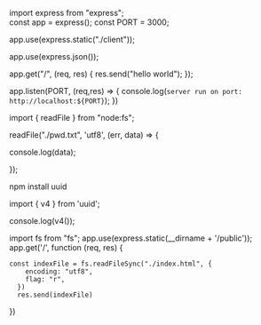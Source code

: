 <!-- סיכום החומר -->

<!-- תחילת עבודה ויצירת קובץ השרת server.ts -->

import express from "express";  
const app = express();
const PORT = 3000;

<!-- static file -->
app.use(express.static("./client"));
<!-- בעזרתו נוכל לקבל את כל הקבצים שבתיקיית client -->

<!--  ישיג לנו את המידע ל json-->
app.use(express.json());



app.get("/", (req, res) {
  res.send("hello world");
});

app.listen(PORT, (req,res) => {
    console.log(`server run on port: http://localhost:${PORT}`);
})

<!-- קריאת קובץ -->
import { readFile } from "node:fs";

readFile("./pwd.txt", 'utf8', (err, data) => {
  <!-- הפנייה לקובץ שנרצה לקרוא -->
   
   console.log(data);
   
});

<!-- התקנה והבאת יוניק איידי  -->
npm install uuid

import { v4 } from 'uuid';

console.log(v4());

<!--שfile system יבוא של  -->
<!--  -->
import fs from "fs";
app.use(express.static(__dirname + '/public'));
app.get('/', function (req, res) {
  <!-- יקרא לנו את קובץ האינדקס -->
    const indexFile = fs.readFileSync("./index.html", {
        encoding: "utf8",
        flag: "r",
      })
      res.send(indexFile)
})